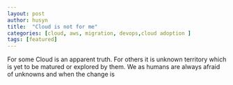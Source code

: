 ```yaml
---
layout: post
author: husyn
title:  "Cloud is not for me"
categories: [cloud, aws, migration, devops,cloud adoption ]
tags: [featured]
---
```


For some Cloud is an apparent truth. For others it is unknown territory which is yet to be matured or explored by them. We as humans are always afraid of unknowns and when the change is 
